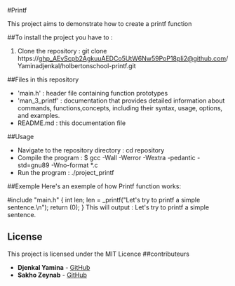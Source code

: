 #Printf

This project aims to demonstrate how to create a printf function

##To install the project you have to :

1. Clone the repository :
git clone https://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@github.com/Yaminadjenkal/holbertonschool-printf.git

##Files in this repository

- 'main.h' : header file containing function prototypes
- 'man_3_printf' : documentation that provides detailed information about commands, functions,concepts, including their syntax, usage, options, and examples.
- README.md : this documentation file

##Usage
- Navigate to the repository directory :
cd repository
- Compile the program :
$ gcc -Wall -Werror -Wextra -pedantic -std=gnu89 -Wno-format *.c
- Run the program :
./project_printf

##Exemple
Here's an exemple of how Printf function works:

#include "main.h"
{
 int len;
 len = _printf("Let's try to printf a simple sentence.\n");
return (0);
}
This will output : Let's try to printf a simple sentence.

## License
This project is licensed under the MIT Licence
##contributeurs
- **Djenkal Yamina** - [GitHub](https://github.com/Yaminadjenkal)
- **Sakho Zeynab** - [GitHub](https://github.com/Zineb749)
